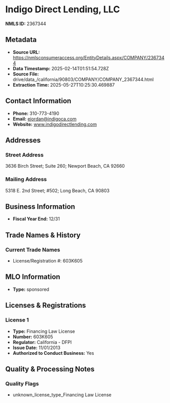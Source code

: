 # Indigo Direct Lending, LLC

**NMLS ID:** 2367344

## Metadata
- **Source URL:** https://nmlsconsumeraccess.org/EntityDetails.aspx/COMPANY/2367344
- **Data Timestamp:** 2025-02-14T01:51:54.728Z
- **Source File:** drive/data_/california/90803/COMPANY/COMPANY_2367344.html
- **Extraction Time:** 2025-05-27T10:25:30.469887

## Contact Information
- **Phone:** 310-773-4190
- **Email:** ejordan@indigoca.com
- **Website:** www.indigodirectlending.com

## Addresses
### Street Address
3636 Birch Street; Suite 260; Newport Beach, CA 92660

### Mailing Address
5318 E. 2nd Street; #502; Long Beach, CA 90803

## Business Information
- **Fiscal Year End:** 12/31

## Trade Names & History
### Current Trade Names
- License/Registration #: 603K605

## MLO Information
- **Type:** sponsored

## Licenses & Registrations

### License 1
- **Type:** Financing Law License
- **Number:** 603K605
- **Regulator:** California - DFPI
- **Issue Date:** 11/01/2013
- **Authorized to Conduct Business:** Yes

## Quality & Processing Notes
### Quality Flags
- unknown_license_type_Financing Law License
